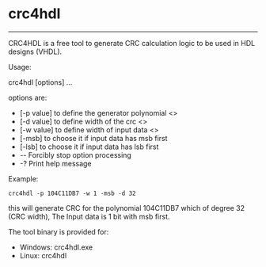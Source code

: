 # crc4hdl
----------

CRC4HDL is a free tool to generate CRC calculation logic to be used in HDL designs (VHDL).

Usage:

 crc4hdl [options] ...

options are:

* [-p value]             to define the generator polynomial <>
* [-d value]             to define width of the crc <>
* [-w value]             to define width of input data <>
* [-msb]                 to choose it if input data has msb first
* [-lsb]                 to choose it if input data has lsb first
* -\-                    Forcibly stop option processing
* -?                     Print help message

Example: 
```
crc4hdl -p 104C11DB7 -w 1 -msb -d 32
```

this will generate CRC for the polynomial 104C11DB7 which of degree 32 (CRC width), The Input data is 1 bit with msb first.


The tool binary is provided for:
- Windows: crc4hdl.exe
- Linux: crc4hdl
